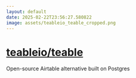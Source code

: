 ```yaml
---
layout: default
date: 2025-02-22T23:56:27.580822
image: assets/teableio_teable_cropped.png
---
```


# [teableio/teable](https://github.com/teableio/teable)

Open-source Airtable alternative built on Postgres
